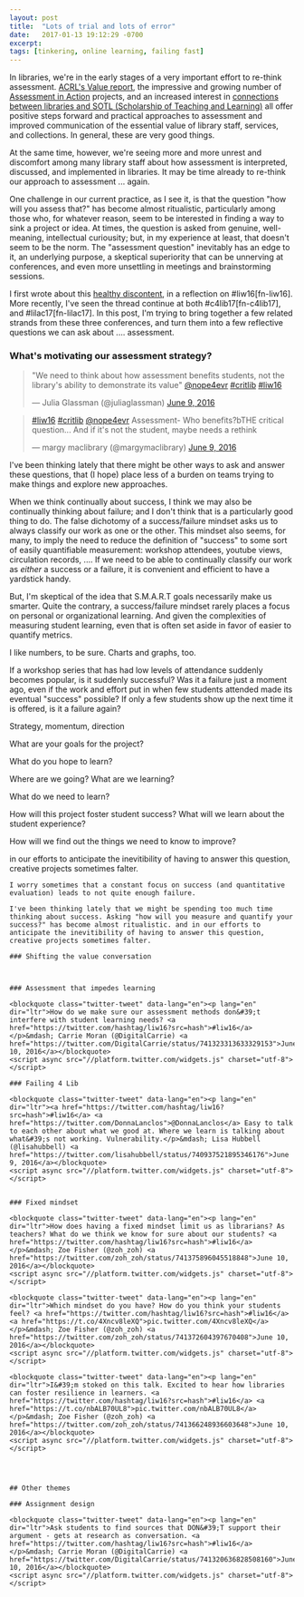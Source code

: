 ```yaml
---
layout: post
title:  "Lots of trial and lots of error"
date:   2017-01-13 19:12:29 -0700
excerpt: 
tags: [tinkering, online learning, failing fast]
---
```

In libraries, we're in the early stages of a very important effort to re-think assessment. [ACRL's Value report](http://www.acrl.ala.org/value/), the impressive and growing number of [Assessment in Action](http://www.ala.org/acrl/AiA) projects, and an increased interest in [connections between libraries and SOTL (Scholarship of Teaching and Learning)](https://docs.google.com/document/d/19tSlZXLwrm0cl2kfmJMBVRC41MnZiVbvQVe3z8gm4gA/edit) all offer positive steps forward and practical approaches to assessment and improved communication of the essential value of library staff, services, and collections. In general, these are very good things.

At the same time, however, we're seeing more and more unrest and discomfort among many library staff about how assessment is interpreted, discussed, and implemented in libraries. It may be time already to re-think our approach to assessment ... again.

One challenge in our current practice, as I see it, is that the question "how will you assess that?" has become almost ritualistic, particularly among those who, for whatever reason, seem to be interested in finding a way to sink a project or idea. At times, the question is asked from genuine, well-meaning, intellectual curiousity; but, in my experience at least, that doesn't seem to be the norm. The "assessment question" inevitably has an edge to it, an underlying purpose, a skeptical superiority that can be unnerving at conferences, and even more unsettling in meetings and brainstorming sessions.

I first wrote about this [healthy discontent](), in a reflection on #liw16[fn-liw16]. More recently, I've seen the thread continue at both #c4lib17[fn-c4lib17], and #lilac17[fn-lilac17]. In this post, I'm trying to bring together a few related strands from these three conferences, and turn them into a few reflective questions we can ask about  .... assessment.

### What's motivating our assessment strategy?

<blockquote class="twitter-tweet" data-lang="en"><p lang="en" dir="ltr">&quot;We need to think about how assessment benefits students, not the library&#39;s ability to demonstrate its value&quot; <a href="https://twitter.com/nope4evr">@nope4evr</a> <a href="https://twitter.com/hashtag/critlib?src=hash">#critlib</a> <a href="https://twitter.com/hashtag/liw16?src=hash">#liw16</a></p>&mdash; Julia Glassman (@juliaglassman) <a href="https://twitter.com/juliaglassman/status/741031085446832128">June 9, 2016</a></blockquote>
<script async src="//platform.twitter.com/widgets.js" charset="utf-8"></script>

<blockquote class="twitter-tweet" data-lang="en"><p lang="en" dir="ltr"><a href="https://twitter.com/hashtag/liw16?src=hash">#liw16</a> <a href="https://twitter.com/hashtag/critlib?src=hash">#critlib</a> <a href="https://twitter.com/nope4evr">@nope4evr</a> Assessment- Who benefits?bTHE critical question... And if it&#39;s not the student, maybe needs a rethink</p>&mdash; margy maclibrary (@margymaclibrary) <a href="https://twitter.com/margymaclibrary/status/741030529504411648">June 9, 2016</a></blockquote>
<script async src="//platform.twitter.com/widgets.js" charset="utf-8"></script>



I've been thinking lately that there might be other ways to ask and answer these questions, that (I hope) place less of a burden on teams trying to make things and explore new approaches.


When we think continually about success, I think we may also be continually thinking about failure; and I don't think that is a particularly good thing to do. The false dichotomy of a success/failure mindset asks us to always classify our work as one or the other. This mindset also seems, for many, to imply the need to reduce the definition of "success" to some sort of easily quantifiable measurement: workshop attendees, youtube views, circulation records, .... If we need to be able to continually classify our work as *either* a success or a failure, it is convenient and efficient to have a yardstick handy.

But, I'm skeptical of the idea that S.M.A.R.T goals necessarily make us smarter. Quite the contrary, a success/failure mindset rarely places a focus on personal or organizational learning. And given the complexities of measuring student learning, even that is often set aside in favor of easier to quantify metrics.

I like numbers, to be sure. Charts and graphs, too.



If a workshop series that has had low levels of attendance suddenly becomes popular, is it suddenly successful? Was it a failure just a moment ago, even if the work and effort put in when few students attended made its eventual "success" possible? If only a few students show up the next time it is offered, is it a failure again?


Strategy, momentum, direction

What are your goals for the project?

What do you hope to learn?

Where are we going? What are we learning?

What do we need to learn?

How will this project foster student success? What will we learn about the student experience?

How will we find out the things we need to know to improve?

in our efforts to anticipate the inevitibility of having to answer this question, creative projects sometimes falter.

~~~~
I worry sometimes that a constant focus on success (and quantitative evaluation) leads to not quite enough failure.

I've been thinking lately that we might be spending too much time thinking about success. Asking "how will you measure and quantify your success?" has become almost ritualistic. and in our efforts to anticipate the inevitibility of having to answer this question, creative projects sometimes falter.

### Shifting the value conversation



### Assessment that impedes learning

<blockquote class="twitter-tweet" data-lang="en"><p lang="en" dir="ltr">How do we make sure our assessment methods don&#39;t interfere with student learning needs? <a href="https://twitter.com/hashtag/liw16?src=hash">#liw16</a></p>&mdash; Carrie Moran (@DigitalCarrie) <a href="https://twitter.com/DigitalCarrie/status/741323313633329153">June 10, 2016</a></blockquote>
<script async src="//platform.twitter.com/widgets.js" charset="utf-8"></script>

### Failing 4 Lib

<blockquote class="twitter-tweet" data-lang="en"><p lang="en" dir="ltr"><a href="https://twitter.com/hashtag/liw16?src=hash">#liw16</a> <a href="https://twitter.com/DonnaLanclos">@DonnaLanclos</a> Easy to talk to each other about what we good at. Where we learn is talking about what&#39;s not working. Vulnerability.</p>&mdash; Lisa Hubbell (@lisahubbell) <a href="https://twitter.com/lisahubbell/status/740937521895346176">June 9, 2016</a></blockquote>
<script async src="//platform.twitter.com/widgets.js" charset="utf-8"></script>


### Fixed mindset

<blockquote class="twitter-tweet" data-lang="en"><p lang="en" dir="ltr">How does having a fixed mindset limit us as librarians? As teachers? What do we think we know for sure about our students? <a href="https://twitter.com/hashtag/liw16?src=hash">#liw16</a></p>&mdash; Zoe Fisher (@zoh_zoh) <a href="https://twitter.com/zoh_zoh/status/741375896045518848">June 10, 2016</a></blockquote>
<script async src="//platform.twitter.com/widgets.js" charset="utf-8"></script>

<blockquote class="twitter-tweet" data-lang="en"><p lang="en" dir="ltr">Which mindset do you have? How do you think your students feel? <a href="https://twitter.com/hashtag/liw16?src=hash">#liw16</a> <a href="https://t.co/4Xncv8leXQ">pic.twitter.com/4Xncv8leXQ</a></p>&mdash; Zoe Fisher (@zoh_zoh) <a href="https://twitter.com/zoh_zoh/status/741372604397670408">June 10, 2016</a></blockquote>
<script async src="//platform.twitter.com/widgets.js" charset="utf-8"></script>

<blockquote class="twitter-tweet" data-lang="en"><p lang="en" dir="ltr">I&#39;m stoked on this talk. Excited to hear how libraries can foster resilience in learners. <a href="https://twitter.com/hashtag/liw16?src=hash">#liw16</a> <a href="https://t.co/nbALB70UL8">pic.twitter.com/nbALB70UL8</a></p>&mdash; Zoe Fisher (@zoh_zoh) <a href="https://twitter.com/zoh_zoh/status/741366248936603648">June 10, 2016</a></blockquote>
<script async src="//platform.twitter.com/widgets.js" charset="utf-8"></script>
	
    
    
    
## Other themes

### Assignment design

<blockquote class="twitter-tweet" data-lang="en"><p lang="en" dir="ltr">Ask students to find sources that DON&#39;T support their argument - gets at research as conversation. <a href="https://twitter.com/hashtag/liw16?src=hash">#liw16</a></p>&mdash; Carrie Moran (@DigitalCarrie) <a href="https://twitter.com/DigitalCarrie/status/741320636828508160">June 10, 2016</a></blockquote>
<script async src="//platform.twitter.com/widgets.js" charset="utf-8"></script>

